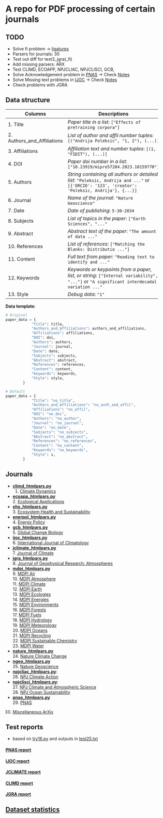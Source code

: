 # A repo for PDF processing of certain journals

## TODO
- Solve fi problem -> [ligatures](PDF_TXT/ligatures_list.txt)
- Parsers for journals: 30
- Test out diff for test3_jgra(_fi)
- Add missing parsers: ARX
- Test CLIMD, ECOAPP, NPJCLIAC, NPJCLISCI, GCB, 
- Solve Acknowledgement problem in [PNAS](/PDF_TXT/pnas_htmlpars.py) -> Check [Notes](/PDF_TXT/REPORTS/PNAS_test.md)
- Solve Missing text problems in [IJOC](/PDF_TXT/ijoc_htmlpars.py) -> Check [Notes](/PDF_TXT/REPORTS/IJOC_test.md)
- Check problems with JGRA

## Data structure

| Columns | Descriptions |
| ------- | ------------ |
|1. Title|*Paper title in a list*: `["Effects of pretraining corpora"]`|
|2. Authors_and_Affiliations|*List of author and affil number tuples*: `[("Andrija Poleksic", "1, 2"), (...)]`|
|3. Affiliations|*Affiliation text and number tuples*: `[(1, "FIDIT"), (...)]`|
|4. DOI|*Paper doi number in a list*: `["10.23919/mipro57284.2023.10159770"]`|
|5. Authors|*String containing all authors or detailed list*: `"Poleksic, Andrija and ..."` or `[{'ORCID': '123', 'creator': 'Poleksic, Andrija'}, {...}]`|
|6. Journal|*Name of the journal*: `"Nature Geoscience"`|
|7. Date|*Date of publishing*: `5-30-2034`|
|8. Subjects|*List of topics in the paper*: `["Earth Sciences", "..."`|
|9. Abstract|*Abstract text of the paper*: `"The amount of data ..."`|
|10. References|*List of references*: `["Matching the Blanks: Distributio ..."]`|
|11. Content|*Full text from paper*: `"Reading text to identify and ..."`|
|12. Keywords|*Keywords or keypoints from a paper, list, or string*: `["Internal variability", "..."]` or `"A significant interdecadal variation ..."`|
|13. Style|*Debug data*: `"1"`|


**Data template**:
``` python
# Original
paper_data = {
            "Title": title,
            "Authors_and_Affiliations": authors_and_affiliations,
            "Affiliations": affiliations,
            "DOI": doi,
            "Authors": authors,
            "Journal": journal,
            "Date": date,
            "Subjects": subjects,
            "Abstract": abstract,
            "References": references,
            "Content": content,
            "Keywords": keywords,
            "Style": style,
        }

# Default
paper_data = {
            "Title": "no_title",
            "Authors_and_Affiliations": "no_auth_and_affil",
            "Affiliations": "no_affil",
            "DOI": "no_doi",
            "Authors": "no_author",
            "Journal": "no_journal",
            "Date": "no_date",
            "Subjects": "no_subjects",
            "Abstract": "no_abstract",
            "References": "no_references",
            "Content": "no_content",
            "Keywords": "no_keywords",
            "Style": s,
        }
```




## Journals

- [**climd_htmlpars.py**](PDF_TXT/climd_htmlpars.py)    
    1. [Climate Dynamics](https://link.springer.com/journal/382)    
- [**ecoapp_htmlpars.py**](PDF_TXT/ecoapp_htmlpars.py)    
    2. [Ecological Applications](https://esajournals.onlinelibrary.wiley.com/journal/19395582) 
- [**ehs_htmlpars.py**](PDF_TXT/ehs_htmlpars.py)    
    3. [Ecosystem Health and Sustainability](https://spj.science.org/journal/ehs)
- [**enerpol_htmlpars.py**](PDF_TXT/enerpol_htmlpars.py)    
    4. [Energy Policy](https://www.sciencedirect.com/journal/energy-policy)
- [**gcb_htmlpars.py**](PDF_TXT/gcb_htmlpars.py)    
    5. [Global Change Biology](https://onlinelibrary.wiley.com/journal/13652486)
- [**ijoc_htmlpars.py**](PDF_TXT/ijoc_htmlpars.py)    
    6. [International Journal of Climatology](https://rmets.onlinelibrary.wiley.com/journal/10970088)
- [**jclimate_htmlpars.py**](PDF_TXT/jclimate_htmlpars.py)  
    7. [Journal of Climate](https://www.ametsoc.org/index.cfm/ams/publications/journals/journal-of-climate/)
- [**jgra_htmlpars.py**](PDF_TXT/jgra_htmlpars.py)  
    8. [Journal of Geophysical Research: Atmospheres](https://agupubs.onlinelibrary.wiley.com/journal/21698996?journalRedirectCheck=true)
- [**mdpi_htmlpars.py**](PDF_TXT/mdpi_htmlpars.py)  
    9. [MDPI Air](https://www.mdpi.com/journal/air)     
    10. [MDPI Atmosphere](https://www.mdpi.com/journal/atmosphere)  
    11. [MDPI Climate](https://www.mdpi.com/journal/climate)    
    12. [MDPI Earth](https://www.mdpi.com/journal/earth)    
    13. [MDPI Ecologies](https://www.mdpi.com/journal/ecologies)    
    14. [MDPI Energies](https://www.mdpi.com/journal/energies)  
    15. [MDPI Environments](https://www.mdpi.com/journal/environments)  
    16. [MDPI Forests](https://www.mdpi.com/journal/forests)    
    17. [MDPI Fuels](https://www.mdpi.com/journal/fuels)    
    18. [MDPI Hydrology](https://www.mdpi.com/journal/hydrology)    
    19. [MDPI Meteorology](https://www.mdpi.com/journal/meteorology)    
    20. [MDPI Oceans](https://www.mdpi.com/journal/oceans)  
    21. [MDPI Recycling](https://www.mdpi.com/journal/recycling)    
    22. [MDPI Sustainable Chemistry](https://www.mdpi.com/journal/suschem)  
    23. [MDPI Water](https://www.mdpi.com/journal/water)    
- [**nature_htmlpars.py**](PDF_TXT/nature_htmlpars.py)  
    24. [Nature Climate Change](https://www.nature.com/nclimate/)
- [**ngeo_htmlpars.py**](PDF_TXT/ngeo_htmlpars.py)  
    25. [Nature Geoscience](https://www.nature.com/ngeo/)
- [**npjcliac_htmlpars.py**](PDF_TXT/npjcliac_htmlpars.py):     
    26. [NPJ Climate Action](https://www.nature.com/npjclimataction/)
- [**npjclisci_htmlpars.py**](PDF_TXT/npjclisci_htmlpars.py):   
    27. [NPJ Climate and Atmospheric Science](https://www.nature.com/npjclimatsci/)     
    28. [NPJ Ocean Sustainability](https://www.nature.com/npjoceansustain/)
- [**pnas_htmlpars.py**](PDF_TXT/pnas_htmlpars.py)    
    29. [PNAS](https://www.pnas.org/)   
30. [Miscellaneous ArXiv](https://arxiv.org/)

## Test reports
- based on [try16.py](/PDF_TXT/try16.py) and outputs in [test25.txt](/PDF_TXT/test25.txt)

#### [PNAS report](/PDF_TXT/REPORTS/PNAS_test.md)
#### [IJOC report](/PDF_TXT/REPORTS/IJOC_test.md)
#### [JCLIMATE report](/PDF_TXT/REPORTS/JCLIMATE_test.md)
#### [CLIMD report](/PDF_TXT/REPORTS/CLIMD_test.md)
#### [JGRA report](/PDF_TXT/REPORTS/JGRA_test.md)

## [Dataset statistics](/PDF_TXT/REPORTS/data_stats.md)
